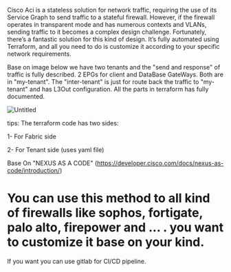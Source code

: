 Cisco Aci is a stateless solution for network traffic, requiring the use of its Service Graph to send traffic to a stateful firewall. However, if the firewall operates in transparent mode and has numerous contexts and VLANs, sending traffic to it becomes a complex design challenge.
Fortunately, there’s a fantastic solution for this kind of design. It’s fully automated using Terraform, and all you need to do is customize it according to your specific network requirements.

Base on image below we have two tenants and the "send and response" of traffic is fully described. 2 EPGs for client and DataBase GateWays. Both are in "my-tenant". The "inter-tenant" is just for route back the traffic to "my-tenant" and has L3Out configuration. All the parts in terraform has fully documented.

![Untitled](https://github.com/user-attachments/assets/3a011c87-4631-4d61-be8a-1158b93968a9)

tips:
The terraform code has two sides:

1- For Fabric side

2- For Tenant side (uses yaml file)

Base On "NEXUS AS A CODE" (https://developer.cisco.com/docs/nexus-as-code/introduction/)

# You can use this method to all kind of firewalls like sophos, fortigate, palo alto, firepower and ... . you want to customize it base on your kind.

If you want you can use gitlab for CI/CD pipeline.
